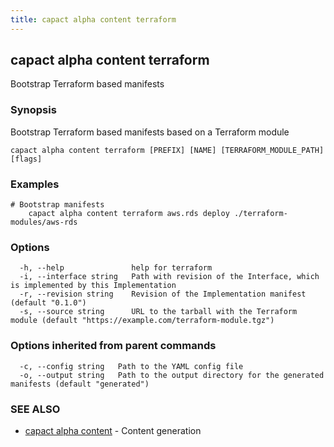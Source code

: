 ```yaml
---
title: capact alpha content terraform
---
```


## capact alpha content terraform

Bootstrap Terraform based manifests

### Synopsis

Bootstrap Terraform based manifests based on a Terraform module

```
capact alpha content terraform [PREFIX] [NAME] [TERRAFORM_MODULE_PATH] [flags]
```

### Examples

```
# Bootstrap manifests 
	capact alpha content terraform aws.rds deploy ./terraform-modules/aws-rds
```

### Options

```
  -h, --help               help for terraform
  -i, --interface string   Path with revision of the Interface, which is implemented by this Implementation
  -r, --revision string    Revision of the Implementation manifest (default "0.1.0")
  -s, --source string      URL to the tarball with the Terraform module (default "https://example.com/terraform-module.tgz")
```

### Options inherited from parent commands

```
  -c, --config string   Path to the YAML config file
  -o, --output string   Path to the output directory for the generated manifests (default "generated")
```

### SEE ALSO

* [capact alpha content](capact_alpha_content.md)	 - Content generation

